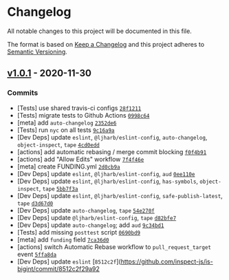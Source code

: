 # Changelog

All notable changes to this project will be documented in this file.

The format is based on [Keep a Changelog](https://keepachangelog.com/en/1.0.0/)
and this project adheres to [Semantic Versioning](https://semver.org/spec/v2.0.0.html).

## [v1.0.1](https://github.com/inspect-js/is-bigint/compare/v1.0.0...v1.0.1) - 2020-11-30

### Commits

- [Tests] use shared travis-ci configs [`28f1211`](https://github.com/inspect-js/is-bigint/commit/28f1211132ad2a6495d816140680fa16c12eb6f3)
- [Tests] migrate tests to Github Actions [`0998c64`](https://github.com/inspect-js/is-bigint/commit/0998c6443d603028f8b988bcdd52d23dbf513031)
- [meta] add `auto-changelog` [`2352de6`](https://github.com/inspect-js/is-bigint/commit/2352de6df8385b256d75ce50c360947243a599f6)
- [Tests] run `nyc` on all tests [`9c16a9a`](https://github.com/inspect-js/is-bigint/commit/9c16a9a5ddaf7c2c578542ab8f00dd4e72eff541)
- [Dev Deps] update `eslint`, `@ljharb/eslint-config`, `auto-changelog`, `object-inspect`, `tape` [`4cd0edd`](https://github.com/inspect-js/is-bigint/commit/4cd0edd1917f789501291315c9eac5f895fd719e)
- [actions] add automatic rebasing / merge commit blocking [`f0f4b91`](https://github.com/inspect-js/is-bigint/commit/f0f4b91dba029dbca5b3cd27ef91c4fb8e3ec51a)
- [actions] add "Allow Edits" workflow [`7f4f46e`](https://github.com/inspect-js/is-bigint/commit/7f4f46ec07679c00e22287ec55b39ff1e4f809cf)
- [meta] create FUNDING.yml [`2d0cb9a`](https://github.com/inspect-js/is-bigint/commit/2d0cb9ae8ddf635f2c472ce49f95f717f2c432bf)
- [Dev Deps] update `eslint`, `@ljharb/eslint-config`, `aud` [`0ee110e`](https://github.com/inspect-js/is-bigint/commit/0ee110effdcaa96d90f21a0ec6e625941f77c45a)
- [Dev Deps] update `eslint`, `@ljharb/eslint-config`, `has-symbols`, `object-inspect`, `tape` [`5bb7f3a`](https://github.com/inspect-js/is-bigint/commit/5bb7f3a8de6ec5ee2aa573c22e41884f3d2d1cc3)
- [Dev Deps] update `eslint`, `@ljharb/eslint-config`, `safe-publish-latest`, `tape` [`d3d67d0`](https://github.com/inspect-js/is-bigint/commit/d3d67d05f8a3f4cb07085811629f56ef872949c3)
- [Dev Deps] update `auto-changelog`, `tape` [`54e270f`](https://github.com/inspect-js/is-bigint/commit/54e270fa29856dba90f86785fa61bffc79a2825d)
- [Dev Deps] update `@ljharb/eslint-config`, `tape` [`d82bfe7`](https://github.com/inspect-js/is-bigint/commit/d82bfe75c63aeda40f7e473c57f26cea8790ba3a)
- [Dev Deps] update `auto-changelog`; add `aud` [`9c34bd1`](https://github.com/inspect-js/is-bigint/commit/9c34bd1873f08d77c82d8e54ad90c5a1a035e7ea)
- [Tests] add missing `posttest` script [`0690bd9`](https://github.com/inspect-js/is-bigint/commit/0690bd9868d4d8b43424b4224cdbb8659a1c6423)
- [meta] add `funding` field [`7ca36d0`](https://github.com/inspect-js/is-bigint/commit/7ca36d06ebcf6b01a592ecd6758bd2b39c0fb0db)
- [actions] switch Automatic Rebase workflow to `pull_request_target` event [`5ffa8da`](https://github.com/inspect-js/is-bigint/commit/5ffa8dad9f634891cf739ee118f1b43142b0f01d)
- [Dev Deps] update `eslint` [`8512c2f`](https://github.com/inspect-js/is-bigint/commit/8512c2f29a92